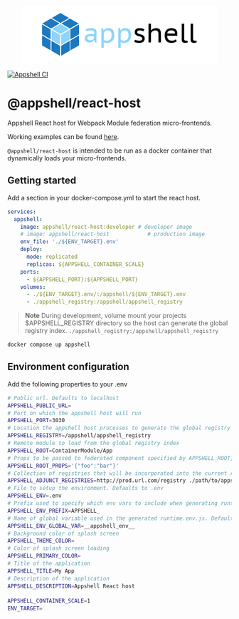 <div align="center">
  <a href="https://github.com/navaris/appshell">
    <picture>
      <source media="(prefers-color-scheme: dark)" srcset="https://github.com/navaris/appshell/blob/main/assets/branding/appshell-logo-white_2x.png">
      <img alt="appshell" src="https://github.com/navaris/appshell/blob/main/assets/branding/appshell-logo_2x.png">
    </picture>
  </a>
</div>

[![Appshell CI](https://github.com/navaris/appshell/actions/workflows/pipeline.yml/badge.svg)](https://github.com/navaris/appshell/actions/workflows/pipeline.yml)

# @appshell/react-host

Appshell React host for Webpack Module federation micro-frontends.

Working examples can be found [here](https://github.com/navaris/appshell/tree/main/examples).

`@appshell/react-host` is intended to be run as a docker container that dynamically loads your micro-frontends.

## Getting started

Add a section in your docker-compose.yml to start the react host.

```yaml
services:
  appshell:
    image: appshell/react-host:developer # developer image
    # image: appshell/react-host            # production image
    env_file: './${ENV_TARGET}.env'
    deploy:
      mode: replicated
      replicas: ${APPSHELL_CONTAINER_SCALE}
    ports:
      - ${APPSHELL_PORT}:${APPSHELL_PORT}
    volumes:
      - ./${ENV_TARGET}.env/:/appshell/${ENV_TARGET}.env
      - ./appshell_registry:/appshell/appshell_registry
```

> **Note**
> During development, volume mount your projects $APPSHELL_REGISTRY directory so the host can generate the global registry index. `./appshell_registry:/appshell/appshell_registry`

```bash
docker compose up appshell
```

## Environment configuration

Add the following properties to your .env

```sh
# Public url. Defaults to localhost
APPSHELL_PUBLIC_URL=
# Port on which the appshell host will run
APPSHELL_PORT=3030
# Location the appshell host processes to generate the global registry index
APPSHELL_REGISTRY=/appshell/appshell_registry
# Remote module to load from the global registry index
APPSHELL_ROOT=ContainerModule/App
# Props to be passed to federated component specified by APPSHELL_ROOT, as a serialized JSON string.
APPSHELL_ROOT_PROPS='{"foo":"bar"}'
# Collection of registries that will be incorporated into the current registry output
APPSHELL_ADJUNCT_REGISTRIES=http://prod.url.com/registry ./path/to/appshell_registry
# File to setup the environment. Defaults to .env
APPSHELL_ENV=.env
# Prefix used to specify which env vars to include when generating runtime.env.js. Leaving this empty will include ALL variables in the .env
APPSHELL_ENV_PREFIX=APPSHELL_
# Name of global variable used in the generated runtime.env.js. Defaults to window.__appshell_env__
APPSHELL_ENV_GLOBAL_VAR=__appshell_env__
# Background color of splash screen
APPSHELL_THEME_COLOR=
# Color of splash screen loading
APPSHELL_PRIMARY_COLOR=
# Title of the application
APPSHELL_TITLE=My App
# Description of the application
APPSHELL_DESCRIPTION=Appshell React host

APPSHELL_CONTAINER_SCALE=1
ENV_TARGET=

```
